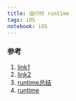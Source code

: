 ```yaml
---
title: 运行时 runtime
tags: iOS
notebook: iOS
---
```


### 参考

1. [link1](http://yulingtianxia.com/blog/2014/11/05/objective-c-runtime/)
2. [link2](https://realm.io/cn/news/mobilization-roy-marmelstein-objective-c-runtime-swift-dynamic/)
3. [runtime总结](http://www.starming.com/2015/04/01/objc-runtime/)
4. [runtime](https://halfrost.com/how_to_use_runtime/)